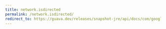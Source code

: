 ```yaml
---
title: network.isdirected
permalink: /network.isdirected/
redirect_to: https://guava.dev/releases/snapshot-jre/api/docs/com/google/common/graph/Network.html#isDirected--
---
```

